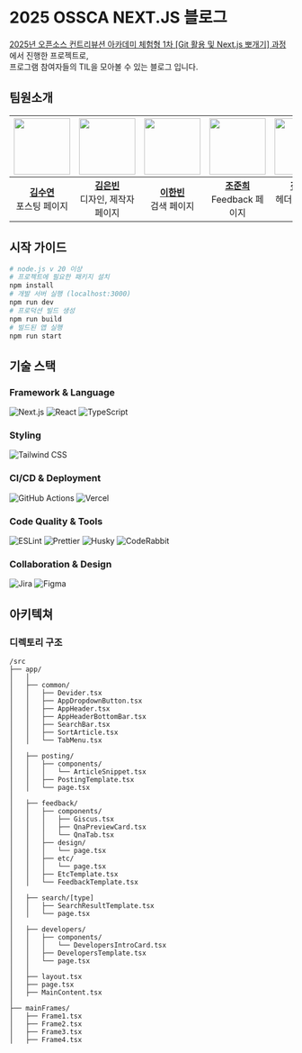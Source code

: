 # 2025 OSSCA NEXT.JS 블로그

[2025년 오픈소스 컨트리뷰션 아카데미 체험형 1차 [Git 활용 및 Next.js 뽀개기] 과정](https://www.contribution.ac/19936dcb-0b5f-806e-a556-cb984d06e452)에서 진행한 프로젝트로, <br> 프로그램 참여자들의 TIL을 모아볼 수 있는 블로그 입니다.

## 팀원소개

| <img src="https://avatars.githubusercontent.com/u/57708995?v=4" width="100"/> | <img src="https://avatars.githubusercontent.com/u/202383248?v=4" width="100"/> | <img src="https://avatars.githubusercontent.com/u/115773895?v=4" width="100"/> | <img src="https://avatars.githubusercontent.com/u/48996701?v=4" width="100"/> | <img src="https://avatars.githubusercontent.com/u/130109502?v=4" width="100"/> |
| :---------------------------------------------------------------------------: | :----------------------------------------------------------------------------: | :----------------------------------------------------------------------------: | :---------------------------------------------------------------------------: | :----------------------------------------------------------------------------: |
|         [**김수연**](https://github.com/syk001108) <br> 포스팅 페이지         |      [**김은빈**](https://github.com/ASI-031) <br> 디자인, 제작자 페이지       |            [**이한빈**](https://github.com/Clt689) <br> 검색 페이지            |       [**조준희**](https://github.com/aiminghee3) <br> Feedback 페이지        |       [**전예진**](https://github.com/dpwls02142) <br> 헤더, 메인페이지        |

## 시작 가이드

```bash
# node.js v 20 이상
# 프로젝트에 필요한 패키지 설치
npm install
# 개발 서버 실행 (localhost:3000)
npm run dev
# 프로덕션 빌드 생성
npm run build
# 빌드된 앱 실행
npm run start
```

## 기술 스택

### Framework & Language

![Next.js](https://img.shields.io/badge/Next.js-000000?style=for-the-badge&logo=nextdotjs&logoColor=white)
![React](https://img.shields.io/badge/React-61DAFB?style=for-the-badge&logo=react&logoColor=black)
![TypeScript](https://img.shields.io/badge/TypeScript-3178C6?style=for-the-badge&logo=typescript&logoColor=white)

### Styling

![Tailwind CSS](https://img.shields.io/badge/Tailwind_CSS-06B6D4?style=for-the-badge&logo=tailwindcss&logoColor=white)

### CI/CD & Deployment

![GitHub Actions](https://img.shields.io/badge/GitHub_Actions-2088FF?style=for-the-badge&logo=githubactions&logoColor=white)
![Vercel](https://img.shields.io/badge/Vercel-000000?style=for-the-badge&logo=vercel&logoColor=white)

### Code Quality & Tools

![ESLint](https://img.shields.io/badge/ESLint-4B32C3?style=for-the-badge&logo=eslint&logoColor=white)
![Prettier](https://img.shields.io/badge/Prettier-F7B93E?style=for-the-badge&logo=prettier&logoColor=black)
![Husky](https://img.shields.io/badge/Husky-272727?style=for-the-badge&logo=git&logoColor=white)
![CodeRabbit](https://img.shields.io/badge/CodeRabbit-FF3C7E?style=for-the-badge&logo=github&logoColor=white)

### Collaboration & Design

![Jira](https://img.shields.io/badge/Jira-0052CC?style=for-the-badge&logo=jira&logoColor=white)
![Figma](https://img.shields.io/badge/Figma-F24E1E?style=for-the-badge&logo=figma&logoColor=white)

## 아키텍쳐

### 디렉토리 구조

```
/src
├── app/
│   │
│   ├── common/
│   │   ├── Devider.tsx
│   │   ├── AppDropdownButton.tsx
│   │   ├── AppHeader.tsx
│   │   ├── AppHeaderBottomBar.tsx
│   │   ├── SearchBar.tsx
│   │   ├── SortArticle.tsx
│   │   └── TabMenu.tsx
│
│   ├── posting/
│   │   ├── components/
│   │   │   └── ArticleSnippet.tsx
│   │   ├── PostingTemplate.tsx
│   │   └── page.tsx
│
│   ├── feedback/
│   │   ├── components/
│   │   │  	├── Giscus.tsx
│   │   │   ├── QnaPreviewCard.tsx
│   │   │   └── QnaTab.tsx
│   │   ├── design/
│   │   │   └── page.tsx
│   │   ├── etc/
│   │   │   └── page.tsx
│   │   ├── EtcTemplate.tsx
│   │   └── FeedbackTemplate.tsx
│
│   ├── search/[type]
│   │   ├── SearchResultTemplate.tsx
│   │   └── page.tsx
│
│   ├── developers/
│   │   ├── components/
│   │   │   └── DevelopersIntroCard.tsx
│   │   ├── DevelopersTemplate.tsx
│   │   └── page.tsx
│   │
│   ├── layout.tsx
│   ├── page.tsx
│   ├── MainContent.tsx
│
├── mainFrames/
│   ├── Frame1.tsx
│   ├── Frame2.tsx
│   ├── Frame3.tsx
│   ├── Frame4.tsx

```
